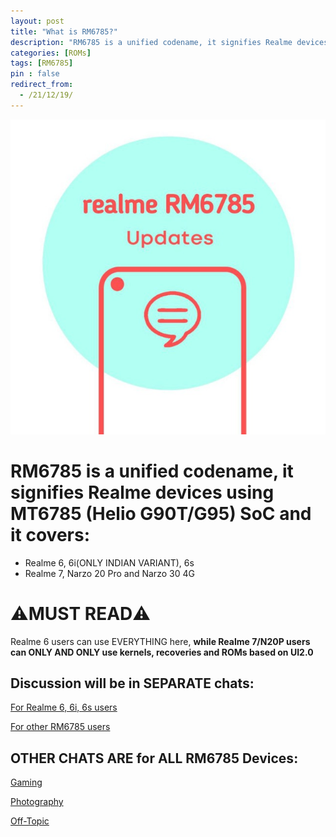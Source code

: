 ```yaml
---
layout: post
title: "What is RM6785?"
description: "RM6785 is a unified codename, it signifies Realme devices using MT6785 (Helio G90T/G95) SoC and it covers: "
categories: [ROMs]
tags: [RM6785]
pin : false
redirect_from:
  - /21/12/19/
---
```


![RM6785](/assets/img/headers/RM6785.png)

# RM6785 is a unified codename, it signifies Realme devices using MT6785 (Helio G90T/G95) SoC and it covers: 

- Realme 6, 6i(ONLY INDIAN VARIANT), 6s
- Realme 7, Narzo 20 Pro and Narzo 30 4G

# ⚠️MUST READ⚠️
Realme 6 users can use EVERYTHING here, **while Realme 7/N20P users can ONLY AND ONLY use kernels, recoveries and ROMs based on UI2.0**

## Discussion will be in SEPARATE chats:

[For Realme 6, 6i, 6s users](https://t.me/RM6Official)

[For other RM6785 users](https://t.me/RM6785Official)

## OTHER CHATS ARE for ALL RM6785 Devices: 

[Gaming](https://t.me/RM6785Gaming)

[Photography](https://t.me/RM6785Photography)

[Off-Topic](https://t.me/RM6OT)